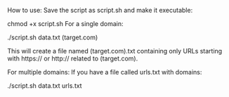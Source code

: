 How to use:
Save the script as script.sh and make it executable:


chmod +x script.sh
For a single domain:

./script.sh data.txt (target.com)


This will create a file named (target.com).txt containing only URLs starting with https:// or http:// related to (target.com).

For multiple domains: If you have a file called urls.txt with domains:


./script.sh data.txt urls.txt
